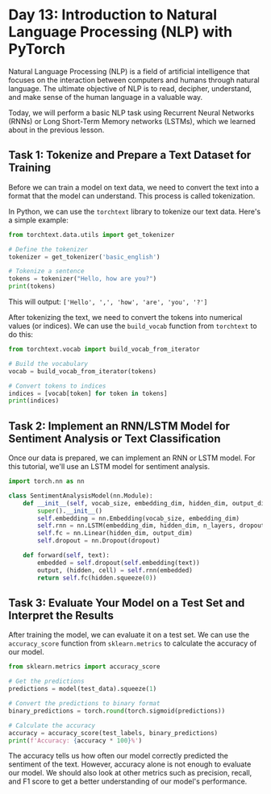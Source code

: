 # Day 13: Introduction to Natural Language Processing (NLP) with PyTorch

Natural Language Processing (NLP) is a field of artificial intelligence that focuses on the interaction between computers and humans through natural language. The ultimate objective of NLP is to read, decipher, understand, and make sense of the human language in a valuable way.

Today, we will perform a basic NLP task using Recurrent Neural Networks (RNNs) or Long Short-Term Memory networks (LSTMs), which we learned about in the previous lesson.

## Task 1: Tokenize and Prepare a Text Dataset for Training

Before we can train a model on text data, we need to convert the text into a format that the model can understand. This process is called tokenization.

In Python, we can use the `torchtext` library to tokenize our text data. Here's a simple example:

```python
from torchtext.data.utils import get_tokenizer

# Define the tokenizer
tokenizer = get_tokenizer('basic_english')

# Tokenize a sentence
tokens = tokenizer("Hello, how are you?")
print(tokens)
```

This will output: `['Hello', ',', 'how', 'are', 'you', '?']`

After tokenizing the text, we need to convert the tokens into numerical values (or indices). We can use the `build_vocab` function from `torchtext` to do this:

```python
from torchtext.vocab import build_vocab_from_iterator

# Build the vocabulary
vocab = build_vocab_from_iterator(tokens)

# Convert tokens to indices
indices = [vocab[token] for token in tokens]
print(indices)
```

## Task 2: Implement an RNN/LSTM Model for Sentiment Analysis or Text Classification

Once our data is prepared, we can implement an RNN or LSTM model. For this tutorial, we'll use an LSTM model for sentiment analysis.

```python
import torch.nn as nn

class SentimentAnalysisModel(nn.Module):
    def __init__(self, vocab_size, embedding_dim, hidden_dim, output_dim, n_layers, dropout):
        super().__init__()
        self.embedding = nn.Embedding(vocab_size, embedding_dim)
        self.rnn = nn.LSTM(embedding_dim, hidden_dim, n_layers, dropout=dropout)
        self.fc = nn.Linear(hidden_dim, output_dim)
        self.dropout = nn.Dropout(dropout)

    def forward(self, text):
        embedded = self.dropout(self.embedding(text))
        output, (hidden, cell) = self.rnn(embedded)
        return self.fc(hidden.squeeze(0))
```

## Task 3: Evaluate Your Model on a Test Set and Interpret the Results

After training the model, we can evaluate it on a test set. We can use the `accuracy_score` function from `sklearn.metrics` to calculate the accuracy of our model.

```python
from sklearn.metrics import accuracy_score

# Get the predictions
predictions = model(test_data).squeeze(1)

# Convert the predictions to binary format
binary_predictions = torch.round(torch.sigmoid(predictions))

# Calculate the accuracy
accuracy = accuracy_score(test_labels, binary_predictions)
print(f'Accuracy: {accuracy * 100}%')
```

The accuracy tells us how often our model correctly predicted the sentiment of the text. However, accuracy alone is not enough to evaluate our model. We should also look at other metrics such as precision, recall, and F1 score to get a better understanding of our model's performance.
